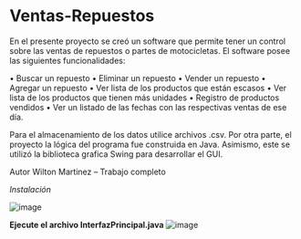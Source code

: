 # Ventas-Repuestos
En el presente proyecto se creó un software que permite tener un control sobre las ventas de repuestos o partes de motocicletas. El software posee las siguientes funcionalidades:

•	Buscar un repuesto
•	Eliminar un repuesto
•	Vender un repuesto
•	Agregar un repuesto 
•	Ver lista de los productos que están escasos
•	Ver lista de los productos que tienen más unidades
•	Registro de productos vendidos
•	Ver un listado de las fechas con las respectivas ventas de ese día. 

Para el almacenamiento de los datos utilice archivos .csv. Por otra parte, el proyecto la lógica del programa fue construida en Java. Asimismo, este se utilizó la biblioteca grafica Swing para desarrollar el GUI. 

Autor
Wilton Martinez – Trabajo completo


*Instalación*

![image](https://user-images.githubusercontent.com/54651477/179441686-52b36f7d-787b-4a5d-ba25-75b4102e2dc8.png)

**Ejecute el archivo InterfazPrincipal.java**
![image](https://user-images.githubusercontent.com/54651477/179441851-a9db319c-eb9c-48f7-bbf1-385dd0ae4716.png)

